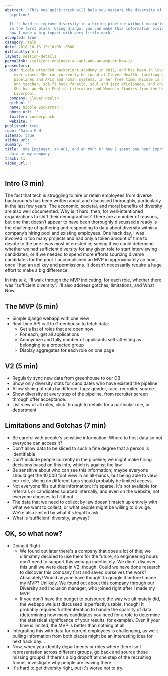```yaml
---
abstract: 'This one quick trick will help you measure the diversity of your hiring
  pipeline!

  It''s hard to improve diversity in a hiring pipeline without measuring what exists
  in the first place. Using django, you can make this information visible. I''ll cover
  how I made a big impact with very little work.'
accepted: true
category: talk
date: 2018-10-16 15:10:00 -0500
difficulty: All
layout: session-details
permalink: /talk/one-engineer-an-api-and-an-mvp-or-how-i/
presenters:
- bio: Nicole attended Hackbright Academy in 2012, and has been in love with python
    ever since. She can currently be found at Clover Health, tackling with glee data
    pipelines and APIs and human systems. In her free time, Nicole is an avid dancer
    and teacher, sci-fi book fanatic, soul and jazz aficionado, and cheese lover.
    She has an MA in English Literature and Women's Studies from the University of
    Liverpool.
  company: Clover Health
  github: ''
  name: Nicole Zuckerman
  photo_url: ''
  twitter: zuckerpunch
  website: ''
published: true
room: 'Salon F-H'
sitemap: true
slides_url: ''
summary: ''
title: 'One Engineer, an API, and an MVP: Or how I spent one hour improving hiring
  data at my company.'
track: t1
video_url: ''
---
```


Intro (3 min)
---------------------
The fact that tech is struggling to hire or retain employees from diverse backgrounds has been written about and discussed thoroughly, particularly in the last few years. The economic, societal, and moral benefits of diversity are also well documented. Why is it hard, then, for well-intentioned organizations to shift their demographics? There are a number of reasons, but one that doesn’t appear to have been thoroughly discussed already is the challenge of gathering and responding to data about diversity within a company’s hiring pool and existing employees.  One hack day, I was involved in too many projects and had only a token amount of time to devote to the one I was most interested in; seeing if we could determine whether we had sufficient diversity for any given role to start interviewing candidates, or if we needed to spend more efforts sourcing diverse candidates for the pool.  I accomplished an MVP in approximately an hour, once I had an api key and permissions.  It doesn’t necessarily require a huge effort to make a big difference.


In this talk, I'll walk through the MVP indicating, for each role, whether there was “sufficient diversity”.  I'll also address gotchas, limitations, and What Now.

The MVP (5 min)
---------------------
* Simple django webapp with one view
* Real-time API call to Greenhouse to fetch data:
    * Get a list of roles that are open now
    * For each, get all applications
    * Anonymize and tally number of applicants self-attesting as belonging to a protected group
    * Display aggregates for each role on one page

V2 (5 min)
---------------------
* Regularly sync new data from greenhouse to our DB
* Show only diversity stats for candidates who have existed the pipeline
* Allow slicing of data by different tags: gender, race, recruiter, source.
* Show diversity at every step of the pipeline, from recruiter screen through offer acceptance.
* List view of all roles, click through to details for a particular role, or department

Limitations and Gotchas (7 min)
---------------------
* Be careful with people's sensitive information: Where to host data so not everyone can access it?
* Don't allow data to be sliced to such a fine degree that a person is identifiable
* Don't include people currently in the pipeline; we might make hiring decisions based on this info, which is against the law
* Be sensitive about who can see this information; maybe everyone should get the 10,000 foot view in an all-hands, but being able to view per-role, slicing on different tags should probably be limited access.
* Not everyone fills out this information: it's sparse.  It's not available for referrals or candidates sourced internally, and even on the website, not everyone chooses to fill it out
* The data that we need to collect by law doesn't match up entirely with what we want to collect, or what people might be willing to divulge.  We're also limited by what it's legal to ask.
* What is ‘sufficient’ diversity, anyway?


OK, so what now?
---------------------
* Doing it Right
    * We found out later there's a company that does a lot of this; we ultimately decided to use them for the future, so engineering hours don't need to support this webapp indefinitely.  We didn't discover this until we were deep in V2, though. Could we have done research to discover this company first and saved ourselves the work? Absolutely!  Would anyone have thought to google it before I made my MVP?  Unlikely.  We found out about this company through our Diversity and Inclusion manager, who joined right after I made my MVP.
    * If you don't have the budget to outsource the way we ultimately did, the webapp we just discussed is perfectly usable, though!  It probably requires further iteration to handle the sparsity of data (determining how many candidates you need for a role to determine the statistical significance of your results, for example).  Even if your time is limited, the MVP is better than nothing at all.
* Integrating this with data for current employees is challenging, as well; pulling information from both places might be an interesting idea for next hack day...
* Now, when you identify departments or roles where there isn't representation across different groups, go back and source those missing groups!  If there's a big dropoff at one step of the recruiting funnel, investigate why people are leaving there.
* It's hard to get diversity right, but it's worse not to try.
